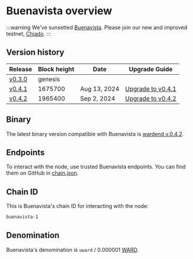 ﻿---
sidebar_position: 1
---

# Buenavista overview

:::warning
We've sunsetted [Buenavista](join-buenavista). Please join our new and improved testnet, [Chiado](../chiado-testnet/join-chiado).
:::

## Version history

| Release                                                                         | Block height         | Date          | Upgrade Guide                        |
| ------------------------------------------------------------------------------- | -------------------- | ------------- | ------------------------------------ |
| [v0.3.0](https://github.com/warden-protocol/wardenprotocol/releases/tag/v0.3.0) | genesis              |               |                                      |
| [v0.4.1](https://github.com/warden-protocol/wardenprotocol/releases/tag/v0.4.1) | 1675700              | Aug 13, 2024  | [Upgrade to v0.4.1](upgrade/v0.4.1)  |
| [v0.4.2](https://github.com/warden-protocol/wardenprotocol/releases/tag/v0.4.2) | 1965400              | Sep 2, 2024   | [Upgrade to v0.4.2](upgrade/v0.4.2)  | 

## Binary

The latest binary version compatible with Buenavista is [wardend v.0.4.2](https://github.com/warden-protocol/wardenprotocol/releases/tag/v0.4.2).

## Endpoints

To interact with the node, use trusted Buenavista endpoints. You can find them on GitHub in [chain.json](https://github.com/warden-protocol/networks/tree/main/testnets/buenavista/chain.json).

## Chain ID

This is Buenavista's chain ID for interacting with the node:

```bash
buenavista-1
```

## Denomination

Buenavista's denomination is `uward` / 0.000001 [WARD](/tokens/ward-token/ward).
